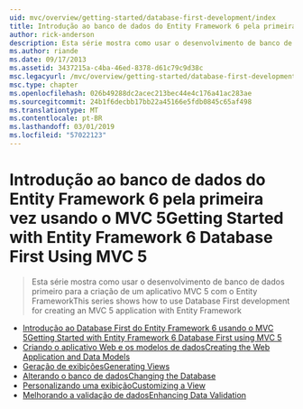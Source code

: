 ```yaml
---
uid: mvc/overview/getting-started/database-first-development/index
title: Introdução ao banco de dados do Entity Framework 6 pela primeira vez usando o MVC 5 | Microsoft Docs
author: rick-anderson
description: Esta série mostra como usar o desenvolvimento de banco de dados primeiro para a criação de um aplicativo MVC 5 com o Entity Framework
ms.author: riande
ms.date: 09/17/2013
ms.assetid: 3437215a-c4ba-46ed-8378-d61c79c9d38c
msc.legacyurl: /mvc/overview/getting-started/database-first-development
msc.type: chapter
ms.openlocfilehash: 026b49288dc2acec213bec44e4c176a41ac283ae
ms.sourcegitcommit: 24b1f6decbb17bb22a45166e5fdb0845c65af498
ms.translationtype: MT
ms.contentlocale: pt-BR
ms.lasthandoff: 03/01/2019
ms.locfileid: "57022123"
---
```

<a name="getting-started-with-entity-framework-6-database-first-using-mvc-5"></a><span data-ttu-id="c9282-103">Introdução ao banco de dados do Entity Framework 6 pela primeira vez usando o MVC 5</span><span class="sxs-lookup"><span data-stu-id="c9282-103">Getting Started with Entity Framework 6 Database First Using MVC 5</span></span>
====================
> <span data-ttu-id="c9282-104">Esta série mostra como usar o desenvolvimento de banco de dados primeiro para a criação de um aplicativo MVC 5 com o Entity Framework</span><span class="sxs-lookup"><span data-stu-id="c9282-104">This series shows how to use Database First development for creating an MVC 5 application with Entity Framework</span></span>


- [<span data-ttu-id="c9282-105">Introdução ao Database First do Entity Framework 6 usando o MVC 5</span><span class="sxs-lookup"><span data-stu-id="c9282-105">Getting Started with Entity Framework 6 Database First using MVC 5</span></span>](setting-up-database.md)
- [<span data-ttu-id="c9282-106">Criando o aplicativo Web e os modelos de dados</span><span class="sxs-lookup"><span data-stu-id="c9282-106">Creating the Web Application and Data Models</span></span>](creating-the-web-application.md)
- [<span data-ttu-id="c9282-107">Geração de exibições</span><span class="sxs-lookup"><span data-stu-id="c9282-107">Generating Views</span></span>](generating-views.md)
- [<span data-ttu-id="c9282-108">Alterando o banco de dados</span><span class="sxs-lookup"><span data-stu-id="c9282-108">Changing the Database</span></span>](changing-the-database.md)
- [<span data-ttu-id="c9282-109">Personalizando uma exibição</span><span class="sxs-lookup"><span data-stu-id="c9282-109">Customizing a View</span></span>](customizing-a-view.md)
- [<span data-ttu-id="c9282-110">Melhorando a validação de dados</span><span class="sxs-lookup"><span data-stu-id="c9282-110">Enhancing Data Validation</span></span>](enhancing-data-validation.md)
